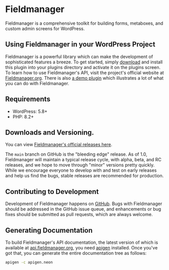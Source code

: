 # Fieldmanager

Fieldmanager is a comprehensive toolkit for building forms, metaboxes, and custom admin screens for WordPress.

## Using Fieldmanager in your WordPress Project

Fieldmanager is a powerful library which can make the development of sophisticated features a breeze. To get started, simply [download](#downloads-and-versioning) and install this plugin into your plugins directory and activate it on the plugins screen. To learn how to use Fieldmanager's API, visit the project's official website at [Fieldmanager.org](http://fieldmanager.org). There is also [a demo plugin](https://github.com/alleyinteractive/fieldmanager-demos) which illustrates a lot of what you can do with Fieldmanager.

## Requirements

* WordPress: 5.8+
* PHP: 8.2+

## Downloads and Versioning.

You can view [Fieldmanager's official releases here](https://github.com/alleyinteractive/wordpress-fieldmanager/releases).

The `main` branch on GitHub is the "bleeding edge" release. As of 1.0, Fieldmanager will maintain a typical release cycle, with alpha, beta, and RC releases, and we hope to move through "minor" versions pretty quickly. While we encourage everyone to develop with and test on early releases and help us find the bugs, stable releases are recommended for production.

## Contributing to Development

Development of Fieldmanager happens on [GitHub](http://github.com/alleyinteractive/wordpress-fieldmanager). Bugs with Fieldmanager should be addressed in the GitHub issue queue, and enhancements or bug fixes should be submitted as pull requests, which are always welcome.

## Generating Documentation

To build Fieldmanager's API documentation, the latest version of which is available at [api.fieldmanager.org](https://api.fieldmanager.org), you need [apigen](https://github.com/ApiGen/ApiGen) installed. Once you've got that, you can generate the entire documentation tree as follows:

```bash
apigen -c apigen.neon
```

